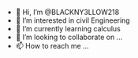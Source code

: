 - 👋 Hi, I’m @BLACKNY3LLOW218
- 👀 I’m interested in civil Engineering 
- 🌱 I’m currently learning calculus
- 💞️ I’m looking to collaborate on ...
- 📫 How to reach me ...

<!---
BLACKNY3LLOW218/BLACKNY3LLOW218 is a ✨ special ✨ repository because its `README.md` (this file) appears on your GitHub profile.
You can click the Preview link to take a look at your changes.
--->
